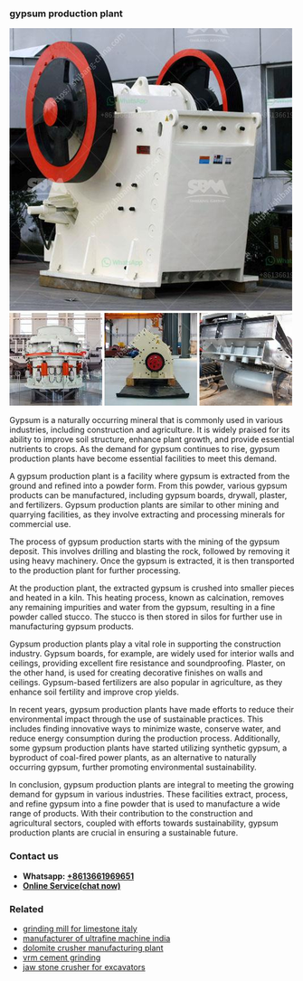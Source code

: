 <h3>gypsum production plant</h3><img src='1702953289.jpg' alt=''><p>Gypsum is a naturally occurring mineral that is commonly used in various industries, including construction and agriculture. It is widely praised for its ability to improve soil structure, enhance plant growth, and provide essential nutrients to crops. As the demand for gypsum continues to rise, gypsum production plants have become essential facilities to meet this demand.</p><p>A gypsum production plant is a facility where gypsum is extracted from the ground and refined into a powder form. From this powder, various gypsum products can be manufactured, including gypsum boards, drywall, plaster, and fertilizers. Gypsum production plants are similar to other mining and quarrying facilities, as they involve extracting and processing minerals for commercial use.</p><p>The process of gypsum production starts with the mining of the gypsum deposit. This involves drilling and blasting the rock, followed by removing it using heavy machinery. Once the gypsum is extracted, it is then transported to the production plant for further processing.</p><p>At the production plant, the extracted gypsum is crushed into smaller pieces and heated in a kiln. This heating process, known as calcination, removes any remaining impurities and water from the gypsum, resulting in a fine powder called stucco. The stucco is then stored in silos for further use in manufacturing gypsum products.</p><p>Gypsum production plants play a vital role in supporting the construction industry. Gypsum boards, for example, are widely used for interior walls and ceilings, providing excellent fire resistance and soundproofing. Plaster, on the other hand, is used for creating decorative finishes on walls and ceilings. Gypsum-based fertilizers are also popular in agriculture, as they enhance soil fertility and improve crop yields.</p><p>In recent years, gypsum production plants have made efforts to reduce their environmental impact through the use of sustainable practices. This includes finding innovative ways to minimize waste, conserve water, and reduce energy consumption during the production process. Additionally, some gypsum production plants have started utilizing synthetic gypsum, a byproduct of coal-fired power plants, as an alternative to naturally occurring gypsum, further promoting environmental sustainability.</p><p>In conclusion, gypsum production plants are integral to meeting the growing demand for gypsum in various industries. These facilities extract, process, and refine gypsum into a fine powder that is used to manufacture a wide range of products. With their contribution to the construction and agricultural sectors, coupled with efforts towards sustainability, gypsum production plants are crucial in ensuring a sustainable future.</p><h3>Contact us</h3><ul><li><strong>Whatsapp:&nbsp;<a href="https://wa.me/8613661969651">+8613661969651</a></strong></li><li><a href="https://swt.shibang-china.com/?git&amp;zhl&amp;gypsum production plant"><strong>Online Service(chat now)</strong></a></li></ul><h3>Related</h3><ul><li><a href='grinding mill for limestone italy.md'>grinding mill for limestone italy</a></li><li><a href='manufacturer of ultrafine machine india.md'>manufacturer of ultrafine machine india</a></li><li><a href='dolomite crusher manufacturing plant.md'>dolomite crusher manufacturing plant</a></li><li><a href='vrm cement grinding.md'>vrm cement grinding</a></li><li><a href='jaw stone crusher for excavators.md'>jaw stone crusher for excavators</a></li></ul>